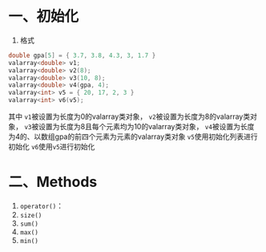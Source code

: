 
# 一、初始化

1. 格式
```c++
double gpa[5] = { 3.7, 3.8, 4.3, 3, 1.7 }
valarray<double> v1;
valarray<double> v2(8);
valarray<double> v3(10, 8);
valarray<double> v4(gpa, 4);
valarray<int> v5 = { 20, 17, 2, 3 }
valarray<int> v6(v5);
```
其中
`v1`被设置为长度为0的valarray类对象，
`v2`被设置为长度为8的valarray类对象，
`v3`被设置为长度为8且每个元素均为10的valarray类对象，
`v4`被设置为长度为4的、以数组gpa的前四个元素为元素的valarray类对象
`v5`使用初始化列表进行初始化
`v6`使用`v5`进行初始化

# 二、Methods

1. `operator()`：
2. `size()`
3. `sum()`
4. `max()`
5. `min()`